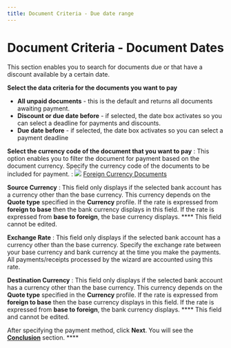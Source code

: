 ```yaml
---
title: Document Criteria - Due date range
---
```


# Document Criteria - Document Dates


This section enables you to search for documents due or that have a  discount available by a certain date.


**Select the data criteria for the documents you  want to pay**

- **All 
 unpaid documents** - this is the default and returns all documents  awaiting payment.
- **Discount 
 or due date before** - if selected, the date box activates so you  can select a deadline for payments and discounts.
- **Due 
 date before** - if selected, the date box activates so you can select  a payment deadline



**Select the currency code of the document that  you want to pay**
: This option enables you to filter the document for  payment based on the document currency. Specify the currency code of the  documents to be included for payment.
: ![]({{site.acc_baseurl}}/img/lens.gif) [Foreign  Currency Documents]({{site.pp_chm}}/purc-proc/doc-profile/contents/tabs/details/for-cur-info/foreign_currency_document.html)


**Source Currency**
: This field only displays if the selected bank account  has a currency other than the base currency. This currency depends on  the **Quote type** specified in the  **Currency** profile. If the rate  is expressed from **foreign to base**  then the bank currency displays in this field. If the rate is expressed  from **base to foreign**, the base  currency displays. **** This field cannot  be edited.


**Exchange Rate**
: This field only displays if the selected bank account  has a currency other than the base currency. Specify the exchange rate  between your base currency and bank currency at the time you make the  payments. All payments/receipts processed by the wizard are accounted  using this rate.


**Destination Currency**
: This field only displays if the selected bank account  has a currency other than the base currency. This currency depends on  the **Quote type** specified in the  **Currency** profile. If the rate  is expressed from **foreign to base**  then the base currency displays in this field. If the rate is expressed  from **base to foreign**, the bank  currency displays. **** This field and  cannot be edited.


After specifying the payment method, click **Next**.  You will see the [**Conclusion**]({{site.acc_baseurl}}/vendor-payments-and-refunds/multiple-payments/wizard/conclusion_multiplepaymentswizard.html) section. ****
